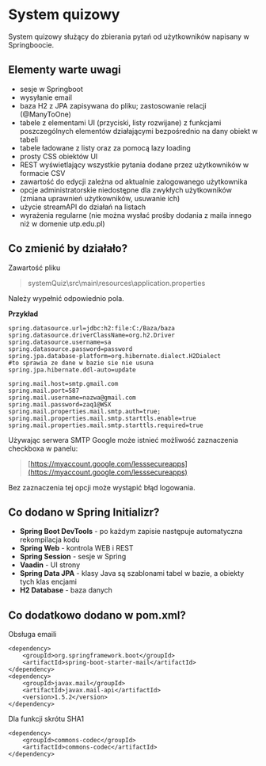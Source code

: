 # System quizowy
System quizowy służący do zbierania pytań od użytkowników napisany w Springboocie.
## Elementy warte uwagi

 - sesje w Springboot
 - wysyłanie email
 - baza H2 z JPA zapisywana do pliku; zastosowanie relacji (@ManyToOne)
 - tabele z elementami UI (przyciski, listy rozwijane) z funkcjami poszczególnych elementów działającymi bezpośrednio na dany obiekt w tabeli
 - tabele ładowane z listy oraz za pomocą lazy loading
 - prosty CSS obiektów UI
 - REST wyświetlający wszystkie pytania dodane przez użytkowników w formacie CSV
 - zawartość do edycji zależna od aktualnie zalogowanego użytkownika
 - opcje administratorskie niedostępne dla zwykłych użytkowników (zmiana uprawnień użytkowników, usuwanie ich)
 - użycie streamAPI do działań na listach
 - wyrażenia regularne (nie można wysłać prośby dodania z maila innego niż w domenie utp.edu.pl)
## Co zmienić by działało?
Zawartość pliku

> systemQuiz\src\main\resources\application.properties

Należy wypełnić odpowiednio pola.

**Przykład**

    spring.datasource.url=jdbc:h2:file:C:/Baza/baza
    spring.datasource.driverClassName=org.h2.Driver
    spring.datasource.username=sa
    spring.datasource.password=password
    spring.jpa.database-platform=org.hibernate.dialect.H2Dialect
    #to sprawia ze dane w bazie sie nie usuna
    spring.jpa.hibernate.ddl-auto=update
    
    spring.mail.host=smtp.gmail.com
    spring.mail.port=587
    spring.mail.username=nazwa@gmail.com
    spring.mail.password=zaq1@WSX
    spring.mail.properties.mail.smtp.auth=true;
    spring.mail.properties.mail.smtp.starttls.enable=true
    spring.mail.properties.mail.smtp.starttls.required=true

Używając serwera SMTP Google może istnieć możliwość zaznaczenia checkboxa w panelu:

> [https://myaccount.google.com/lesssecureapps](https://myaccount.google.com/lesssecureapps)

Bez zaznaczenia tej opcji może wystąpić błąd logowania.

## Co dodano w Spring Initializr?

 - **Spring Boot DevTools** - po każdym zapisie następuje automatyczna rekompilacja kodu
 - **Spring Web** - kontrola WEB i REST
 - **Spring Session** - sesje w Spring
 - **Vaadin** - UI strony
 - **Spring Data JPA** - klasy Java są szablonami tabel w bazie, a obiekty tych klas encjami 
 - **H2 Database** - baza danych

## Co dodatkowo dodano w pom.xml?
Obsługa emaili

    <dependency>
        <groupId>org.springframework.boot</groupId>
        <artifactId>spring-boot-starter-mail</artifactId>
    </dependency>
    <dependency>
    	<groupId>javax.mail</groupId>
    	<artifactId>javax.mail-api</artifactId>
    	<version>1.5.2</version>
    </dependency>
Dla funkcji skrótu SHA1

    <dependency>
        <groupId>commons-codec</groupId>
        <artifactId>commons-codec</artifactId>
    </dependency>
